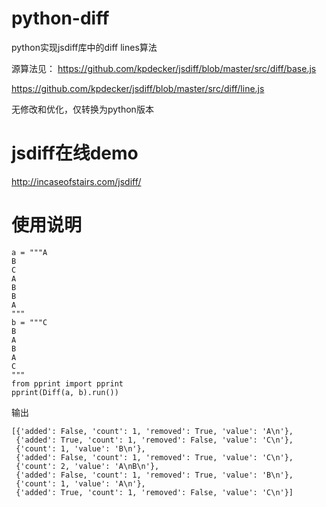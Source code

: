 # python-diff
python实现jsdiff库中的diff lines算法

源算法见：
https://github.com/kpdecker/jsdiff/blob/master/src/diff/base.js

https://github.com/kpdecker/jsdiff/blob/master/src/diff/line.js

无修改和优化，仅转换为python版本
# jsdiff在线demo
  http://incaseofstairs.com/jsdiff/
# 使用说明
```
a = """A
B
C
A
B
B
A
"""
b = """C
B
A
B
A
C
"""
from pprint import pprint
pprint(Diff(a, b).run())
```
输出
```
[{'added': False, 'count': 1, 'removed': True, 'value': 'A\n'},
 {'added': True, 'count': 1, 'removed': False, 'value': 'C\n'},
 {'count': 1, 'value': 'B\n'},
 {'added': False, 'count': 1, 'removed': True, 'value': 'C\n'},
 {'count': 2, 'value': 'A\nB\n'},
 {'added': False, 'count': 1, 'removed': True, 'value': 'B\n'},
 {'count': 1, 'value': 'A\n'},
 {'added': True, 'count': 1, 'removed': False, 'value': 'C\n'}]
```
